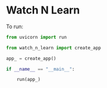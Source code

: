 # Watch N Learn

To run:
```python
from uvicorn import run

from watch_n_learn import create_app

app_ = create_app()

if __name__ == "__main__":

    run(app_)

```

